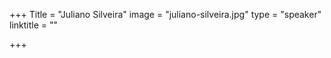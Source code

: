 +++
Title = "Juliano Silveira"
image = "juliano-silveira.jpg"
type = "speaker"
linktitle = ""

+++

